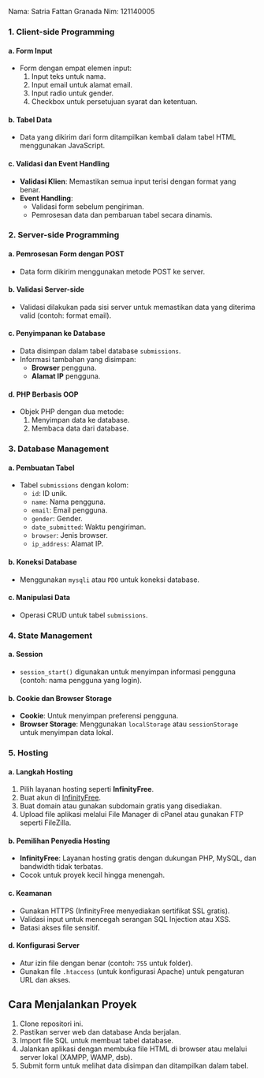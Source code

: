 Nama: Satria Fattan Granada
 Nim: 121140005



### 1. Client-side Programming
#### a. Form Input
- Form dengan empat elemen input:
  1. Input teks untuk nama.
  2. Input email untuk alamat email.
  3. Input radio untuk gender.
  4. Checkbox untuk persetujuan syarat dan ketentuan.

#### b. Tabel Data
- Data yang dikirim dari form ditampilkan kembali dalam tabel HTML menggunakan JavaScript.

#### c. Validasi dan Event Handling
- **Validasi Klien**: Memastikan semua input terisi dengan format yang benar.
- **Event Handling**:
  - Validasi form sebelum pengiriman.
  - Pemrosesan data dan pembaruan tabel secara dinamis.

### 2. Server-side Programming
#### a. Pemrosesan Form dengan POST
- Data form dikirim menggunakan metode POST ke server.

#### b. Validasi Server-side
- Validasi dilakukan pada sisi server untuk memastikan data yang diterima valid (contoh: format email).

#### c. Penyimpanan ke Database
- Data disimpan dalam tabel database `submissions`.
- Informasi tambahan yang disimpan:
  - **Browser** pengguna.
  - **Alamat IP** pengguna.

#### d. PHP Berbasis OOP
- Objek PHP dengan dua metode:
  1. Menyimpan data ke database.
  2. Membaca data dari database.

### 3. Database Management
#### a. Pembuatan Tabel
- Tabel `submissions` dengan kolom:
  - `id`: ID unik.
  - `name`: Nama pengguna.
  - `email`: Email pengguna.
  - `gender`: Gender.
  - `date_submitted`: Waktu pengiriman.
  - `browser`: Jenis browser.
  - `ip_address`: Alamat IP.

#### b. Koneksi Database
- Menggunakan `mysqli` atau `PDO` untuk koneksi database.

#### c. Manipulasi Data
- Operasi CRUD untuk tabel `submissions`.

### 4. State Management
#### a. Session
- `session_start()` digunakan untuk menyimpan informasi pengguna (contoh: nama pengguna yang login).

#### b. Cookie dan Browser Storage
- **Cookie**: Untuk menyimpan preferensi pengguna.
- **Browser Storage**: Menggunakan `localStorage` atau `sessionStorage` untuk menyimpan data lokal.

### 5. Hosting
#### a. Langkah Hosting
1. Pilih layanan hosting seperti **InfinityFree**.
2. Buat akun di [InfinityFree](https://www.infinityfree.net/).
3. Buat domain atau gunakan subdomain gratis yang disediakan.
4. Upload file aplikasi melalui File Manager di cPanel atau gunakan FTP seperti FileZilla.

#### b. Pemilihan Penyedia Hosting
- **InfinityFree**: Layanan hosting gratis dengan dukungan PHP, MySQL, dan bandwidth tidak terbatas.
- Cocok untuk proyek kecil hingga menengah.

#### c. Keamanan
- Gunakan HTTPS (InfinityFree menyediakan sertifikat SSL gratis).
- Validasi input untuk mencegah serangan SQL Injection atau XSS.
- Batasi akses file sensitif.

#### d. Konfigurasi Server
- Atur izin file dengan benar (contoh: `755` untuk folder).
- Gunakan file `.htaccess` (untuk konfigurasi Apache) untuk pengaturan URL dan akses.


## Cara Menjalankan Proyek
1. Clone repositori ini.
2. Pastikan server web dan database Anda berjalan.
3. Import file SQL untuk membuat tabel database.
4. Jalankan aplikasi dengan membuka file HTML di browser atau melalui server lokal (XAMPP, WAMP, dsb).
5. Submit form untuk melihat data disimpan dan ditampilkan dalam tabel.